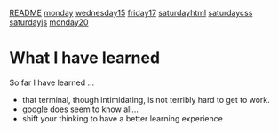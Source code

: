 
[README](./README.md)
[monday](./monday.md)
[wednesday15](./wednesday15.md)
[friday17](./friday17.md)
[saturdayhtml](./saturdayhtml.md)
[saturdaycss](./saturdaycss.md)
[saturdayjs](./saturdayjs.md)
[monday20](./monday20.md)

# What I have learned 

So far I have learned ...
* that terminal, though intimidating, is not terribly hard to get to work. 
* google does seem to know all... 
* shift your thinking to have a better learning experience 

